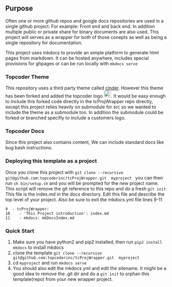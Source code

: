 ## Purpose

Often one or more github repos and google docs repositories are used in a single github project.   For example:  Front end and back end.  In addition multiple public or private share for binary documents are also used.    This project will serves as a wrapper for both of those conepts as well as being a single repository for documentation.

This project uses mkdocs to provide an simple platform to generate html pages from markdown.   It can be hosted anywhere, includes special provisions for ghpages or can be run locally with ```mkdocs serve```

### Topcoder Theme
This repository uses a third party theme called [cinder](https://github.com/chrissimpkins/cinder).   However this theme has been forked and added the topcoder logo <img src="https://storage.googleapis.com/instapage-user-media/97c829ee/1997047-0-high-topcoder-horizo.png"  height="22px"/>.   It would be easy enough to include this forked code directly in the tcProjWrapper repo directly, except this project relies heavily on  submodule for src so we wanted to include the theme as a submodule too.  In addition the submodule could be forked or branched specifly to include a customers logo.

### Topcoder Docs
Since this project also contains content,  We can include standard docs like bug bash instructions.

### Deploying this template as a project
Once you clone this project with ```git clone --recursive git@github.com:topcoderinc/tcProjWrapper.git  myproject ``` you can then run ```sh bin/setup.sh``` and you will be prompted for the new project name.   This script will remove the git reference to this repo and do a fresh ```git init```
This file is the index.md in the docs directory.    Edit this file and describe the top level of your project. Also be sure to exit the mkdocs.yml file lines 9-11

```
9  - tcProjWrapper:
10    - 'This Project introduction': index.md
11    - mkdocs: mkDocsIndex.md
```

### Quick Start
 1. Make sure you have python2 and pip2 installed, then run ```pip2 install mkdocs``` to install mkdocs
 2. clone the template ``` git clone --recursive git@github.com:topcoderinc/tcProjWrapper.git  myproject ```
 3. cd ```myproject``` and run  ```mkdocs serve```
 4. You should also edit the mkdocs.yml and edit the sitename.   It might be a good idea to remove the .git dir and do a ```git init``` to orphan this template(repo) from your new wrapper project.
